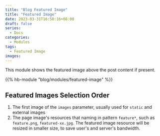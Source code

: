 ```yaml
---
title: "Blog Featured Image"
title: "Featured Image"
date: 2023-03-31T16:50:16+08:00
draft: false
series:
  - Docs
categories:
  - Modules
tags:
  - Featured Image
images:
---
```


This module shows the featured image above the post content if present.

<!--more-->

{{% hb-module "blog/modules/featured-image" %}}

## Featured Images Selection Order

1. The first image of the `images` parameter, usually used for `static` and external images
2. The page image's resources that naming in pattern `feature*`, such as `feature.png`, `featured-xx.jpg`. The featured image resource will be resized in smaller size, to save user's and server's bandwidth.

